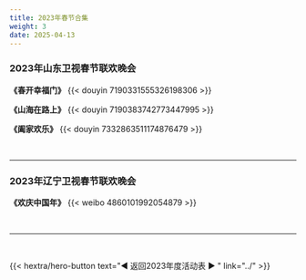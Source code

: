 ```yaml
---
title: 2023年春节合集
weight: 3
date: 2025-04-13
---
```


### 2023年山东卫视春节联欢晚会
**《春开幸福门》**
{{< douyin 7190331555326198306 >}}

**《山海在路上》**
{{< douyin 7190383742773447995 >}}

**《阖家欢乐》**
{{< douyin 7332863511174876479 >}}

<br>
<hr>


### 2023年辽宁卫视春节联欢晚会
**《欢庆中国年》**
{{< weibo 4860101992054879 >}}

<br>
<hr>
<br>

{{< hextra/hero-button text="◀ 返回2023年度活动表 ▶ " link="../" >}}



